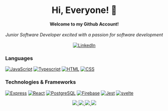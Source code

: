 <h1 align="center">Hi, Everyone! 👋</h1>

<p align="center">
    <b>Welcome to my Github Account!</b><br><br>
    <i>
        Junior Software Developer excited with a passion for software development<br>
    </i><br>
    <a href="https://www.linkedin.com/in/daniel-mohammadian-60937b263/">
        <img src="https://img.shields.io/badge/LinkedIn-blue?style=flat-square&logo=linkedin" alt="LinkedIn">
    </a>
</p>

### Languages

[![JavaScript](https://img.shields.io/badge/javascript-black?style=for-the-badge&logo=javascript)](https://github.com/Danmoham)
[![Typescript](https://img.shields.io/badge/sql-black?style=for-the-badge&logo=typescript)](https://github.com/Danmoham)
[![HTML](https://img.shields.io/badge/html-black?style=for-the-badge&logo=html)](https://github.com/Danmoham)
[![CSS](https://img.shields.io/badge/css-black?style=for-the-badge&logo=css&logoColor=white)](https://github.com/Danmoham)



### Technologies & Frameworks

[![Express](https://img.shields.io/badge/express-black?style=for-the-badge&logo=express)](https://github.com/Danmoham)
[![React](https://img.shields.io/badge/react-black?style=for-the-badge&logo=react)](https://github.com/Danmoham)
[![PostgreSQL](https://img.shields.io/badge/PostgreSQL-black?style=for-the-badge&logo=postgresql)](https://github.com/Danmoham)
[![Firebase](https://img.shields.io/badge/firebase-black?style=for-the-badge&logo=firebase)](https://github.com/Danmoham)
[![Jest](https://img.shields.io/badge/Jest-black?style=for-the-badge&logo=Jest&logoColor=white)](https://github.com/Danmoham)
[![svelte](https://img.shields.io/badge/svlete-black?style=for-the-badge&logo=svelte&logoColor=white)](https://github.com/Danmoham)


<p align="center">
  <a href="https://github.com/Danmoham">
    <img src="http://github-profile-summary-cards.vercel.app/api/cards/profile-details?username=Danmoham&theme=transparent" />
  </a>
  <a href="https://github.com/Danmoham">
    <img src="https://github-readme-streak-stats.herokuapp.com/?user=Danmoham&hide_border=true&card_width=338&theme=transparent" />
  </a>
  <a href="https://github.com/Damoham">
    <img src="http://github-profile-summary-cards.vercel.app/api/cards/stats?username=Danmoham&theme=transparent" />
  </a>
  <a href="https://github.com/Danmoham">
    <img src="http://github-profile-summary-cards.vercel.app/api/cards/most-commit-language?username=Danmoham&theme=transparent" />
  </a>
</p>

<p align="center">

